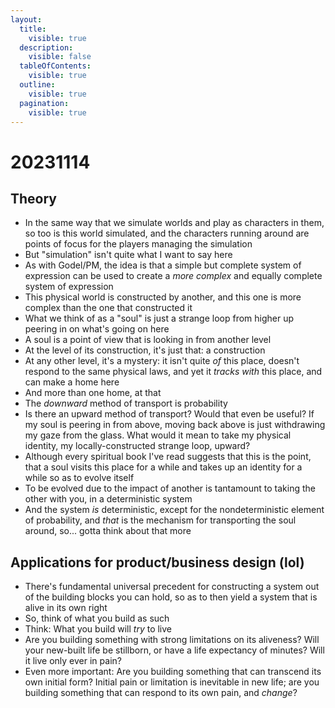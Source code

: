 ```yaml
---
layout:
  title:
    visible: true
  description:
    visible: false
  tableOfContents:
    visible: true
  outline:
    visible: true
  pagination:
    visible: true
---
```


# 20231114

## Theory

* In the same way that we simulate worlds and play as characters in them, so too is this world simulated, and the characters running around are points of focus for the players managing the simulation
* But "simulation" isn't quite what I want to say here
* As with Godel/PM, the idea is that a simple but complete system of expression can be used to create a _more complex_ and equally complete system of expression
* This physical world is constructed by another, and this one is more complex than the one that constructed it
* What we think of as a "soul" is just a strange loop from higher up peering in on what's going on here
* A soul is a point of view that is looking in from another level
* At the level of its construction, it's just that: a construction
* At any other level, it's a mystery: it isn't quite _of_ this place, doesn't respond to the same physical laws, and yet it _tracks with_ this place, and can make a home here
* And more than one home, at that
* The _downward_ method of transport is probability
* Is there an upward method of transport? Would that even be useful? If my soul is peering in from above, moving back above is just withdrawing my gaze from the glass. What would it mean to take my physical identity, my locally-constructed strange loop, upward?
* Although every spiritual book I've read suggests that this is the point, that a soul visits this place for a while and takes up an identity for a while so as to evolve itself
* To be evolved due to the impact of another is tantamount to taking the other with you, in a deterministic system
* And the system _is_ deterministic, except for the nondeterministic element of probability, and _that_ is the mechanism for transporting the soul around, so... gotta think about that more

## Applications for product/business design (lol)

* There's fundamental universal precedent for constructing a system out of the building blocks you can hold, so as to then yield a system that is alive in its own right
* So, think of what you build as such
* Think: What you build will _try_ to live
* Are you building something with strong limitations on its aliveness? Will your new-built life be stillborn, or have a life expectancy of minutes? Will it live only ever in pain?
* Even more important: Are you building something that can transcend its own initial form? Initial pain or limitation is inevitable in new life; are you building something that can respond to its own pain, and _change_?
